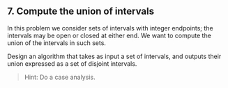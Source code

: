 ## 7. Compute the union of intervals

In this problem we consider sets of intervals with integer endpoints; the intervals may be open or closed at either end. We want to compute the union of the intervals in such sets.

Design an algorithm that takes as input a set of intervals, and outputs their union expressed as a set of disjoint intervals.

> Hint: Do a case analysis.
